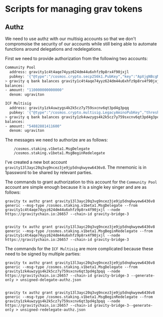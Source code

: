 # Scripts for managing grav tokens

## Authz

We need to use authz with our multisig accounts so that we don't compromoise the security of our accounts while still being able to automate functions around delegations and redelegations.

First we need to provide authorization from the following two accounts:
```bash
Community Pool
  address: gravity1c4t4aqe74yyz624dm44u6xhfz9p8rx4f90jxjl
  pubkey: '{"@type":"/cosmos.crypto.secp256k1.PubKey","key":"ApXjgNBcgMxFfjbdQK3EO3p1KbOCbSKqSvBsffAxxXrX"}'
> gravity q bank balances gravity1c4t4aqe74yyz624dm44u6xhfz9p8rx4f90jxjl  --node https://gravitychain.io:26657
balances:
- amount: "110000000000000"
  denom: ugraviton

ICF Multisig
  address: gravity1zk4uwzygs4k2k5cz7y759sxcnv6qt3pd4g3pqq
  pubkey: '{"@type":"/cosmos.crypto.multisig.LegacyAminoPubKey","threshold":2,"public_keys":[{"@type":"/cosmos.crypto.secp256k1.PubKey","key":"AkxVt5r4fB3UTVbJ4TISdYbM5pNNvlpvCBpBQqiMpgd0"},{"@type":"/cosmos.crypto.secp256k1.PubKey","key":"AgdeV0yd7E99TJiyZnXSSrr0bKhZh3oQD8ILkXKC6cSO"},{"@type":"/cosmos.crypto.secp256k1.PubKey","key":"ApXjgNBcgMxFfjbdQK3EO3p1KbOCbSKqSvBsffAxxXrX"}]}'
> gravity q bank balances gravity1zk4uwzygs4k2k5cz7y759sxcnv6qt3pd4g3pqq  --node https://gravitychain.io:26657
balances:
- amount: "54882881411600"
  denom: ugraviton
```

The messages we need to authorize are as follows:
```
    /cosmos.staking.v1beta1.MsgDelegate
    /cosmos.staking.v1beta1.MsgBeginRedelegate
```

I've created a new bot account `gravity13l3ayc20q3vg9ncez3je9jp5dnqkwyew6436v8`. The mnemonic is in 1password to be shared by relevant parties. 

The commands to grant authorization to this account for the `Community Pool` account are simple enough because it is a single key singer and are as follows:
```
gravity tx authz grant gravity13l3ayc20q3vg9ncez3je9jp5dnqkwyew6436v8 generic --msg-type /cosmos.staking.v1beta1.MsgDelegate --from gravity1c4t4aqe74yyz624dm44u6xhfz9p8rx4f90jxjl --node https://gravitychain.io:26657 --chain-id gravity-bridge-3


gravity tx authz grant gravity13l3ayc20q3vg9ncez3je9jp5dnqkwyew6436v8 generic --msg-type /cosmos.staking.v1beta1.MsgBeginRedelegate --from gravity1c4t4aqe74yyz624dm44u6xhfz9p8rx4f90jxjl --node https://gravitychain.io:26657 --chain-id gravity-bridge-3

```
The commands for the `ICF Multisig` are more complicated because these need to be signed by multiple parties:
```
gravity tx authz grant gravity13l3ayc20q3vg9ncez3je9jp5dnqkwyew6436v8 generic --msg-type /cosmos.staking.v1beta1.MsgDelegate --from gravity1zk4uwzygs4k2k5cz7y759sxcnv6qt3pd4g3pqq --node https://gravitychain.io:26657 --chain-id gravity-bridge-3 --generate-only > unsigned-delegate-authz.json


gravity tx authz grant gravity13l3ayc20q3vg9ncez3je9jp5dnqkwyew6436v8 generic --msg-type /cosmos.staking.v1beta1.MsgBeginRedelegate --from gravity1zk4uwzygs4k2k5cz7y759sxcnv6qt3pd4g3pqq --node https://gravitychain.io:26657 --chain-id gravity-bridge-3--generate-only > unsigned-redelegate-authz.json
```





